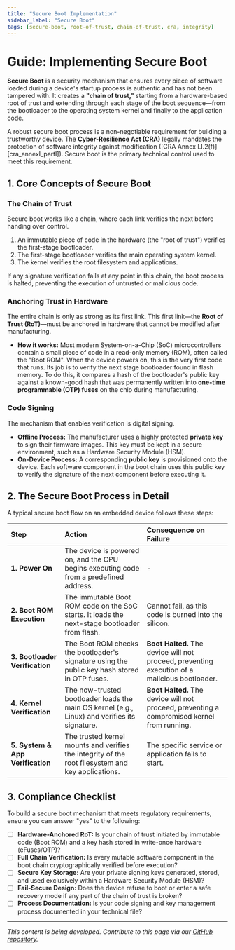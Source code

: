 ```yaml
---
title: "Secure Boot Implementation"
sidebar_label: "Secure Boot"
tags: [secure-boot, root-of-trust, chain-of-trust, cra, integrity]
---
```

# Guide: Implementing Secure Boot

**Secure Boot** is a security mechanism that ensures every piece of software loaded during a device's startup process is authentic and has not been tampered with. It creates a **"chain of trust,"** starting from a hardware-based root of trust and extending through each stage of the boot sequence—from the bootloader to the operating system kernel and finally to the application code.

A robust secure boot process is a non-negotiable requirement for building a trustworthy device. The **Cyber-Resilience Act (CRA)** legally mandates the protection of software integrity against modification ([CRA Annex I.I.2(f)][cra_annexI_partI]). Secure boot is the primary technical control used to meet this requirement.

## 1. Core Concepts of Secure Boot

### The Chain of Trust
Secure boot works like a chain, where each link verifies the next before handing over control.
1.  An immutable piece of code in the hardware (the "root of trust") verifies the first-stage bootloader.
2.  The first-stage bootloader verifies the main operating system kernel.
3.  The kernel verifies the root filesystem and applications.

If any signature verification fails at any point in this chain, the boot process is halted, preventing the execution of untrusted or malicious code.

### Anchoring Trust in Hardware
The entire chain is only as strong as its first link. This first link—the **Root of Trust (RoT)**—must be anchored in hardware that cannot be modified after manufacturing.

-   **How it works:** Most modern System-on-a-Chip (SoC) microcontrollers contain a small piece of code in a read-only memory (ROM), often called the "Boot ROM". When the device powers on, this is the very first code that runs. Its job is to verify the next stage bootloader found in flash memory. To do this, it compares a hash of the bootloader's public key against a known-good hash that was permanently written into **one-time programmable (OTP) fuses** on the chip during manufacturing.

### Code Signing
The mechanism that enables verification is digital signing.
-   **Offline Process:** The manufacturer uses a highly protected **private key** to sign their firmware images. This key must be kept in a secure environment, such as a Hardware Security Module (HSM).
-   **On-Device Process:** A corresponding **public key** is provisioned onto the device. Each software component in the boot chain uses this public key to verify the signature of the next component before executing it.

## 2. The Secure Boot Process in Detail

A typical secure boot flow on an embedded device follows these steps:

| Step | Action | Consequence on Failure |
| :--- | :--- | :--- |
| **1. Power On** | The device is powered on, and the CPU begins executing code from a predefined address. | - |
| **2. Boot ROM Execution** | The immutable Boot ROM code on the SoC starts. It loads the next-stage bootloader from flash. | Cannot fail, as this code is burned into the silicon. |
| **3. Bootloader Verification** | The Boot ROM checks the bootloader's signature using the public key hash stored in OTP fuses. | **Boot Halted.** The device will not proceed, preventing execution of a malicious bootloader. |
| **4. Kernel Verification** | The now-trusted bootloader loads the main OS kernel (e.g., Linux) and verifies its signature. | **Boot Halted.** The device will not proceed, preventing a compromised kernel from running. |
| **5. System & App Verification** | The trusted kernel mounts and verifies the integrity of the root filesystem and key applications. | The specific service or application fails to start. |

## 3. Compliance Checklist

To build a secure boot mechanism that meets regulatory requirements, ensure you can answer "yes" to the following:

- [ ] **Hardware-Anchored RoT:** Is your chain of trust initiated by immutable code (Boot ROM) and a key hash stored in write-once hardware (eFuses/OTP)?
- [ ] **Full Chain Verification:** Is every mutable software component in the boot chain cryptographically verified before execution?
- [ ] **Secure Key Storage:** Are your private signing keys generated, stored, and used exclusively within a Hardware Security Module (HSM)?
- [ ] **Fail-Secure Design:** Does the device refuse to boot or enter a safe recovery mode if any part of the chain of trust is broken?
- [ ] **Process Documentation:** Is your code signing and key management process documented in your technical file?

---

*This content is being developed. Contribute to this page via our [GitHub repository](https://github.com/sbd-community/handbook).*

<!-- Shared links -->
[cra_annexI]: ../../standards/cra-overview.md#annex-i-benchmarks "CRA Annex I – Essential cybersecurity requirements" 
